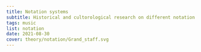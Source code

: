 ```yaml
---
title: Notation systems
subtitle: Historical and cultorological research on different notation systems
tags: music
list: notation
date: 2021-08-30
cover: theory/notation/Grand_staff.svg
---
```



